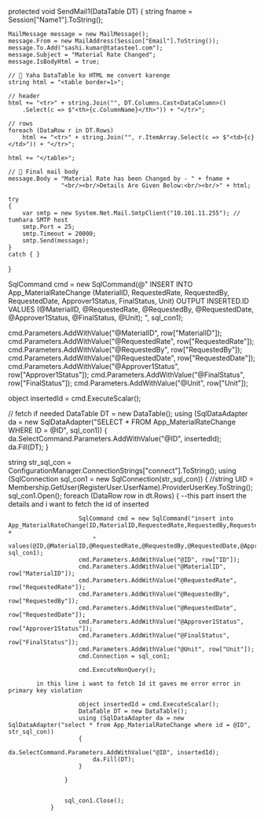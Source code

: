 protected void SendMail1(DataTable DT)
{
    string fname = Session["Name1"].ToString();

    MailMessage message = new MailMessage();
    message.From = new MailAddress(Session["Email"].ToString());
    message.To.Add("sashi.kumar@tatasteel.com");
    message.Subject = "Material Rate Changed";
    message.IsBodyHtml = true;

    // 🔹 Yaha DataTable ko HTML me convert karenge
    string html = "<table border=1>";

    // header
    html += "<tr>" + string.Join("", DT.Columns.Cast<DataColumn>()
        .Select(c => $"<th>{c.ColumnName}</th>")) + "</tr>";

    // rows
    foreach (DataRow r in DT.Rows)
        html += "<tr>" + string.Join("", r.ItemArray.Select(c => $"<td>{c}</td>")) + "</tr>";

    html += "</table>";

    // 🔹 Final mail body
    message.Body = "Material Rate has been Changed by - " + fname +
                   "<br/><br/>Details Are Given Below:<br/><br/>" + html;

    try
    {
        var smtp = new System.Net.Mail.SmtpClient("10.101.11.255"); // tumhara SMTP host
        smtp.Port = 25;
        smtp.Timeout = 20000;
        smtp.Send(message);
    }
    catch { }
}



SqlCommand cmd = new SqlCommand(@"
    INSERT INTO App_MaterialRateChange
        (MaterialID, RequestedRate, RequestedBy, RequestedDate, Approver1Status, FinalStatus, Unit)
    OUTPUT INSERTED.ID
    VALUES
        (@MaterialID, @RequestedRate, @RequestedBy, @RequestedDate, @Approver1Status, @FinalStatus, @Unit);
", sql_con1);

cmd.Parameters.AddWithValue("@MaterialID", row["MaterialID"]);
cmd.Parameters.AddWithValue("@RequestedRate", row["RequestedRate"]);
cmd.Parameters.AddWithValue("@RequestedBy", row["RequestedBy"]);
cmd.Parameters.AddWithValue("@RequestedDate", row["RequestedDate"]);
cmd.Parameters.AddWithValue("@Approver1Status", row["Approver1Status"]);
cmd.Parameters.AddWithValue("@FinalStatus", row["FinalStatus"]);
cmd.Parameters.AddWithValue("@Unit", row["Unit"]);

object insertedId = cmd.ExecuteScalar();

// fetch if needed
DataTable DT = new DataTable();
using (SqlDataAdapter da = new SqlDataAdapter("SELECT * FROM App_MaterialRateChange WHERE ID = @ID", sql_con1))
{
    da.SelectCommand.Parameters.AddWithValue("@ID", insertedId);
    da.Fill(DT);
}



string str_sql_con = ConfigurationManager.ConnectionStrings["connect"].ToString();
                using (SqlConnection sql_con1 = new SqlConnection(str_sql_con))
                {
                    //string UID = Membership.GetUser(RegisterUser.UserName).ProviderUserKey.ToString();
                    sql_con1.Open();
                    foreach (DataRow row in dt.Rows)
                    {
			--this part insert the details and i want to fetch the id of inserted 

                        SqlCommand cmd = new SqlCommand("insert into App_MaterialRateChange(ID,MaterialID,RequestedRate,RequestedBy,RequestedDate,Approver1Status,FinalStatus,Unit)" +
                            "  values(@ID,@MaterialID,@RequestedRate,@RequestedBy,@RequestedDate,@Approver1Status,@FinalStatus,@Unit)", sql_con1);
                        cmd.Parameters.AddWithValue("@ID", row["ID"]);
                        cmd.Parameters.AddWithValue("@MaterialID", row["MaterialID"]);
                        cmd.Parameters.AddWithValue("@RequestedRate", row["RequestedRate"]);
                        cmd.Parameters.AddWithValue("@RequestedBy", row["RequestedBy"]);
                        cmd.Parameters.AddWithValue("@RequestedDate", row["RequestedDate"]);
                        cmd.Parameters.AddWithValue("@Approver1Status", row["Approver1Status"]);
                        cmd.Parameters.AddWithValue("@FinalStatus", row["FinalStatus"]);
                        cmd.Parameters.AddWithValue("@Unit", row["Unit"]);
                        cmd.Connection = sql_con1;

                        cmd.ExecuteNonQuery();

			in this line i want to fetch Id it gaves me error error in primary key violation 

                        object insertedId = cmd.ExecuteScalar();
                        DataTable DT = new DataTable();
                        using (SqlDataAdapter da = new SqlDataAdapter("select * from App_MaterialRateChange where id = @ID", str_sql_con))
                        {
                            da.SelectCommand.Parameters.AddWithValue("@ID", insertedId);
                            da.Fill(DT);
                        }

                    }
                    

                    sql_con1.Close();
                }
                
